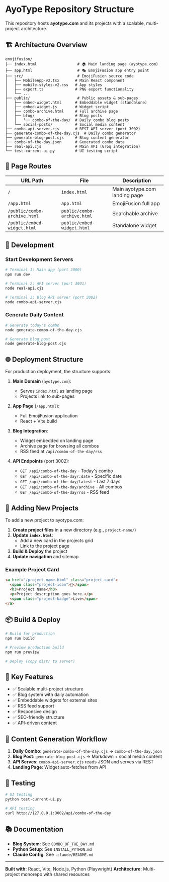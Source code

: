 # AyoType Repository Structure

This repository hosts **ayotype.com** and its projects with a scalable, multi-project architecture.

## 🏗️ Architecture Overview

```
emojifusion/
├── index.html                  # 🏠 Main landing page (ayotype.com)
├── app.html                    # 🎭 EmojiFusion app entry point
├── src/                        # EmojiFusion source code
│   ├── MobileApp-v2.tsx       # Main React component
│   ├── mobile-styles-v2.css   # App styles
│   ├── export.ts              # PNG export functionality
│   └── ...
├── public/                     # Public assets & sub-pages
│   ├── embed-widget.html      # Embeddable widget (standalone)
│   ├── embed-widget.js        # Widget script
│   ├── combo-archive.html     # Full archive page
│   ├── blog/                  # Blog posts
│   │   └── combo-of-the-day/  # Daily combo blog posts
│   └── social-posts/          # Social media content
├── combo-api-server.cjs       # REST API server (port 3002)
├── generate-combo-of-the-day.cjs  # Daily combo generator
├── generate-blog-post.cjs     # Blog content generator
├── combo-of-the-day.json      # Generated combo data
├── real-api.cjs               # Main API (Groq integration)
└── test-current-ui.py         # UI testing script

```

## 📄 Page Routes

| URL Path | File | Description |
|----------|------|-------------|
| `/` | `index.html` | Main ayotype.com landing page |
| `/app.html` | `app.html` | EmojiFusion full app |
| `/public/combo-archive.html` | `public/combo-archive.html` | Searchable archive |
| `/public/embed-widget.html` | `public/embed-widget.html` | Standalone widget |

## 🚀 Development

### Start Development Servers

```bash
# Terminal 1: Main app (port 3000)
npm run dev

# Terminal 2: API server (port 3001)
node real-api.cjs

# Terminal 3: Blog API server (port 3002)
node combo-api-server.cjs
```

### Generate Daily Content

```bash
# Generate today's combo
node generate-combo-of-the-day.cjs

# Generate blog post
node generate-blog-post.cjs
```

## 🌐 Deployment Structure

For production deployment, the structure supports:

1. **Main Domain** (`ayotype.com`):
   - Serves `index.html` as landing page
   - Projects link to sub-pages

2. **App Page** (`/app.html`):
   - Full EmojiFusion application
   - React + Vite build

3. **Blog Integration**:
   - Widget embedded on landing page
   - Archive page for browsing all combos
   - RSS feed at `/api/combo-of-the-day/rss`

4. **API Endpoints** (port 3002):
   - `GET /api/combo-of-the-day` - Today's combo
   - `GET /api/combo-of-the-day/:date` - Specific date
   - `GET /api/combo-of-the-day/latest` - Last 7 days
   - `GET /api/combo-of-the-day/archive` - All combos
   - `GET /api/combo-of-the-day/rss` - RSS feed

## 🔄 Adding New Projects

To add a new project to ayotype.com:

1. **Create project files** in a new directory (e.g., `project-name/`)
2. **Update `index.html`**:
   - Add a new card in the projects grid
   - Link to the project page
3. **Build & Deploy** the project
4. **Update navigation** and sitemap

### Example Project Card

```html
<a href="/project-name.html" class="project-card">
  <span class="project-icon">🎨</span>
  <h3>Project Name</h3>
  <p>Project description goes here.</p>
  <span class="project-badge">Live</span>
</a>
```

## 📦 Build & Deploy

```bash
# Build for production
npm run build

# Preview production build
npm run preview

# Deploy (copy dist/ to server)
```

## 🎯 Key Features

- ✅ Scalable multi-project structure
- ✅ Blog system with daily automation
- ✅ Embeddable widgets for external sites
- ✅ RSS feed support
- ✅ Responsive design
- ✅ SEO-friendly structure
- ✅ API-driven content

## 📝 Content Generation Workflow

1. **Daily Combo**: `generate-combo-of-the-day.cjs` → `combo-of-the-day.json`
2. **Blog Post**: `generate-blog-post.cjs` → Markdown + social media content
3. **API Serves**: `combo-api-server.cjs` reads JSON and serves via REST
4. **Landing Page**: Widget auto-fetches from API

## 🧪 Testing

```bash
# UI testing
python test-current-ui.py

# API testing
curl http://127.0.0.1:3002/api/combo-of-the-day
```

## 📚 Documentation

- **Blog System**: See `COMBO_OF_THE_DAY.md`
- **Python Setup**: See `INSTALL_PYTHON.md`
- **Claude Config**: See `.claude/README.md`

---

**Built with:** React, Vite, Node.js, Python (Playwright)
**Architecture:** Multi-project monorepo with shared resources
